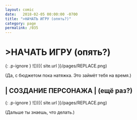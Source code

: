```yaml
---
layout: comic
date:   2018-02-05 00:00:00 -0700
title: ">НАЧАТЬ ИГРУ (опять?)"
category: page
permalink: /035
---
```

# >НАЧАТЬ ИГРУ (опять?)

{: .p-ignore }
![]({{ site.url }}/pages/REPLACE.png)

(Да, с бюджетом пока натяжка. Это займёт тебя на время.)

## | СОЗДАНИЕ ПЕРСОНАЖА | (ещё раз?)

{: .p-ignore }
![]({{ site.url }}/pages/REPLACE.png)

(Дальше ты знаешь, что делать.)
